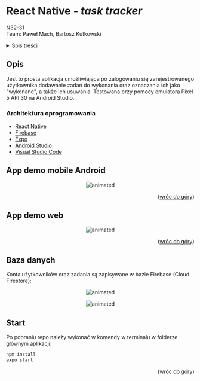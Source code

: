  # React Native - <i>task tracker</i> 

<p align="center">

  N32-31<br>
  Team: Paweł Mach, Bartosz Kutkowski
  
 </p>
 
 <!-- TABLE OF CONTENTS -->
<details>
  <summary>Spis treści</summary>
  <ol>
    <li>
      <a href="#opis">Opis</a>
      <ul>
        <li><a href="#architektura-oprogramowania">Architektura oprogramowania</a></li>
      </ul>
    </li>
    <li>
      <a href="#app-demo-mobile android">App demo mobile Android</a>
    </li>
    <li>
      <a href="#app-demo-web">App demo web</a>
    </li>
    <li>
      <a href="#baza-danych">Baza danych</a>
    </li>
     <li>
      <a href="#start">Start</a>
    </li>
  </ol>
</details>

 
 ## Opis

  Jest to prosta aplikacja umożliwiająca po zalogowaniu się zarejestrowanego użytkownika
  dodawanie zadań do wykonania oraz oznaczania ich jako "wykonane", a także ich usuwania.
  Testowana przy pomocy emulatora Pixel 5 API 30 na Android Studio.

### Architektura oprogramowania

* [React Native](https://reactnative.dev/)
* [Firebase](https://firebase.google.com/)
* [Expo](https://expo.dev/)
* [Android Studio](https://developer.android.com/)
* [Visual Studio Code](https://code.visualstudio.com/)

## App demo mobile Android

<p align="center">
  <img src="https://github.com/pmh-projects/ern/blob/master/addfiles/reactnativeexpo2022_v02.gif" alt="animated" />
</p>

<p align="right">(<a href="#top">wróc do góry</a>)</p>

## App demo web

<p align="center">
  <img src="https://github.com/pmh-projects/ern/blob/master/addfiles/reactnativeexpo2222.gif" alt="animated" />
</p>

<p align="right">(<a href="#top">wróc do góry</a>)</p>

## Baza danych

Konta użytkowników oraz zadania są zapisywane w bazie Firebase (Cloud Firestore):
  
<p align="center">
  <img src="https://github.com/pmh-projects/ern/blob/master/addfiles/fire.png" alt="animated" />
</p><p align="center">
  <img src="https://github.com/pmh-projects/ern/blob/master/addfiles/fire2.jpg" alt="animated" />
</p>

## Start

  Po pobraniu repo należy wykonać w komendy w terminalu w folderze głównym aplikacji:

  ```sh
  npm install
  expo start
  ```

<p align="right">(<a href="#top">wróc do góry</a>)</p>
